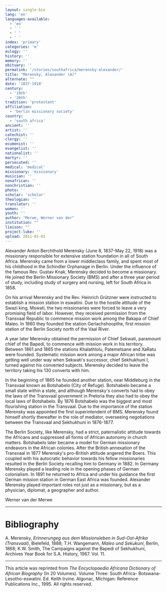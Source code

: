 ```yaml
---
layout: single-bio
lang: 'en'
languages-available:
  - 'en'
  - ' '
  - ' '
  - ' '
index: 'primary'
categories: 'm'
eulogy: ''
history: ''
memory: ''
obituary: ''
permalink: '/stories/southafrica/merensky-alexander/'
title: "Merensky, Alexander (A)"
alternate: ""
date: '1837-1918'
century:
  - '19th'
  - '20th'
tradition: 'protestant'
affiliation:
  - 'berlin missionary society'
country:
  - 'south africa'
ancient: ''
artist: ''
catechist: ''
clergy: ''
ecumenist: ''
evangelist: ''
nationalist: ''
martyr: ''
persecuted: ''
medical: 'medical'
missionary: 'missionary'
musician: ''
nonafrican: ''
nonchristian: ''
photo: ''
scholar: 'scholar'
theologian: ''
translator: ''
women: ''
youth: ''
author: "Merwe, Werner van der"
institution: ""
liaison: ""
project-luke: ''
upload: 2011-01-01
---
```




Alexander Anton Berchthold Merensky (June 8, 1837-May 22, 1918) was a missionary responsible for extensive station foundation in all of South Africa. Merensky came from a lower middleclass family, and spent most of his childhood in the Schindler Orphanage in Berlin. Under the influence of the famous Rev. Gustav Knak, Merensky decided to become a missionary. He joined the Berlin Missionary Society (BMS) and after a three year period of study, including study of surgery and nursing, left for South Africa in 1858.

On his arrival Merensky and the Rev. Heinrich Grützner were instructed to establish a mission station in eswatini. Due to the hostile attitude of the Swazi king, Mswati, the two missionaries were forced to leave a very promising field of labor. However, they received permission from the Transvaal Republic to commence mission work among the Bakapa of Chief Maleo. In 1860 they founded the station Gerlachshoopthe, first mission station of the Berlin Society north of the Vaal River.

A year later Merensky obtained the permission of Chief Sekwati, paramount chief of the Bapedi, to commence with mission work in his territory. Between 1861 and 1865 the stations Khalathlolu, Patemetsane and XaRatu were founded. Systematic mission work among a major African tribe was getting well under way when Sekwati's successor, chief Sekhukhuni I, turned against his converted subjects. Merensky decided to leave the territory taking his 130 converts with him.

In the beginning of 1865 he founded another station, near Middleburg in the Transvaal known as Botshabelo (City of Refuge). Botshabelo became a small state within a state, and although Merensky's converts had to obey the laws of the Transvaal government in Pretoria they also had to obey the local laws of Botshabelo. By 1876 Botshabelo was the biggest and most flourishing station in the Transvaal. Due to the importance of the station Merensky was appointed the first superintendent of BMS. Merensky found himself shortly thereafter in the role of mediator, overseeing negotiations between the Transvaal and Sekhukhuni in 1876-1877.

The Berlin Society, like Merensky, had a strict, paternalistic attitude towards the Africans and suppressed all forms of African autonomy in church matters. Botshabelo later became a model for German missionary endeavors in the African colonies. After the British annexation of the Transvaal in 1877 Merensky's pro-British attitude angered the Boers. This coupled with his autocratic behavior towards his fellow missionaries resulted in the Berlin Society recalling him to Germany in 1882. In Germany Merensky played a leading role in the opening phases of German colonialism. In 1891 he returned to Africa and under his guidance the first German mission station in German East Africa was founded. Alexander Merensky played important roles not just as a missionary, but as a physician, diplomat, a geographer and author.

Werner van der Merwe

---

# Bibliography

A. Merensky, *Erinnerungeg aus dem Missionsleben in Sud-Ost-Afrika (Transvaal)*, Bielefeld, 1888; T.H. Wangemann, *Maleo und Sekukuni*, Berlin, 1868; K.W. Smith, The Campaigns against the Bapedi of Sekhukhuni, Archives Year Book for S.A. History, 1967. Vol. 11.

---

This article was reprinted from *The Encyclopaedia Africana Dictionary of African Biography* (In 20 Volumes). Volume Three: South Africa- Botswana-Lesotho-eswatini. Ed. Keith Irvine. Algonac, Michigan: Reference Publications Inc., 1995.  All rights reserved.

